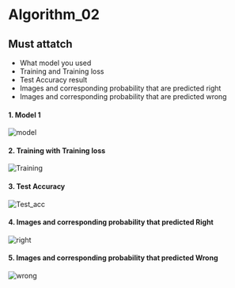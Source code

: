 # Algorithm_02


## Must attatch
- What model you used
- Training and Training loss 
- Test Accuracy result
- Images and corresponding probability that are predicted right
- Images and corresponding probability that are predicted wrong 


#### 1. Model 1
![model](<img width="530" alt="1" src="https://user-images.githubusercontent.com/80510889/121809520-0a9ba580-cc98-11eb-9ee3-9a0534ec0319.png">
)
#### 2. Training with Training loss 
![Training](https://user-images.githubusercontent.com/55013577/81248789-2033aa00-9058-11ea-800f-7ccff5d334f6.png)
#### 3. Test Accuracy
![Test_acc](https://user-images.githubusercontent.com/55013577/81248920-6f79da80-9058-11ea-897b-34ab7e0d1743.png)
#### 4. Images and corresponding probability that predicted Right 
![right](https://user-images.githubusercontent.com/55013577/81248944-7bfe3300-9058-11ea-88cd-2cfb456c8945.png)
#### 5. Images and corresponding probability that predicted Wrong
![wrong](https://user-images.githubusercontent.com/55013577/81249056-b071ef00-9058-11ea-9d62-36a217a19906.png)

